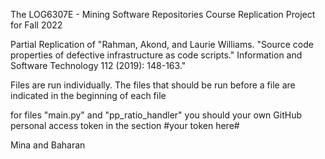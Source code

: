 The LOG6307E - Mining Software Repositories Course Replication Project for Fall 2022

Partial Replication of "Rahman, Akond, and Laurie Williams. "Source code properties of defective infrastructure as code scripts." Information and Software Technology 112 (2019): 148-163."

Files are run individually. The files that should be run before a file are indicated in the beginning of each file

for files "main.py" and "pp_ratio_handler" you should your own GitHub personal access token in the section #your token here#

Mina and Baharan